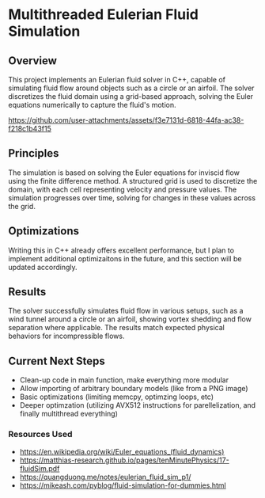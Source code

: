 # Multithreaded Eulerian Fluid Simulation

## Overview
This project implements an Eulerian fluid solver in C++, capable of simulating fluid flow around objects such as a circle or an airfoil. The solver discretizes the fluid domain using a grid-based approach, solving the Euler equations numerically to capture the fluid's motion.


https://github.com/user-attachments/assets/f3e7131d-6818-44fa-ac38-f218c1b43f15


## Principles
The simulation is based on solving the Euler equations for inviscid flow using the finite difference method. A structured grid is used to discretize the domain, with each cell representing velocity and pressure values. The simulation progresses over time, solving for changes in these values across the grid.

## Optimizations
Writing this in C++ already offers excellent performance, but I plan to implement additional optimizaitons in the future, and this section will be updated accordingly.

## Results
The solver successfully simulates fluid flow in various setups, such as a wind tunnel around a circle or an airfoil, showing vortex shedding and flow separation where applicable. The results match expected physical behaviors for incompressible flows.

## Current Next Steps
- Clean-up code in main function, make everything more modular
- Allow importing of arbitrary boundary models (like from a PNG image)
- Basic optimizations (limiting memcpy, optimzing loops, etc)
- Deeper optimzation (utilizing AVX512 instructions for parellelization, and finally multithread everything)

### Resources Used
- https://en.wikipedia.org/wiki/Euler_equations_(fluid_dynamics)
- https://matthias-research.github.io/pages/tenMinutePhysics/17-fluidSim.pdf
- https://quangduong.me/notes/eulerian_fluid_sim_p1/
- https://mikeash.com/pyblog/fluid-simulation-for-dummies.html
